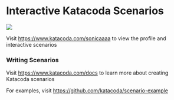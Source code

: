 # Interactive Katacoda Scenarios

[![](http://shields.katacoda.com/katacoda/sonicaaaa/count.svg)](https://www.katacoda.com/sonicaaaa "Get your profile on Katacoda.com")

Visit https://www.katacoda.com/sonicaaaa to view the profile and interactive scenarios

### Writing Scenarios
Visit https://www.katacoda.com/docs to learn more about creating Katacoda scenarios

For examples, visit https://github.com/katacoda/scenario-example
